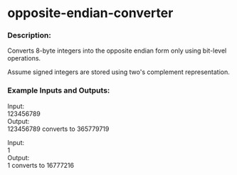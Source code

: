 # opposite-endian-converter

### Description:
Converts 8-byte integers into the opposite endian form only using bit-level operations.

Assume signed integers are stored using two's complement representation.

### Example Inputs and Outputs:
Input: <br>
123456789 <br>
Output: <br>
123456789 converts to 365779719

Input: <br>
1 <br>
Output: <br>
1 converts to 16777216 <br>
